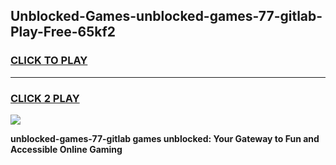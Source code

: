 
## Unblocked-Games-unblocked-games-77-gitlab-Play-Free-65kf2
<h3>
<a href="https://premium76.site?title=unblocked-games-77-gitlab&ref=18A1">CLICK TO PLAY</a></h3>
<hr>

<h3>
<a href="https://premium76.site?title=unblocked-games-77-gitlab&ref=18A1">CLICK 2 PLAY</a>
  
</h3>

<a href="https://premium76.site?title=unblocked-games-77-gitlab&ref=18A1"><img src="https://clearcache.store/games.png"></a>


**unblocked-games-77-gitlab games unblocked: Your Gateway to Fun and Accessible Online Gaming**
